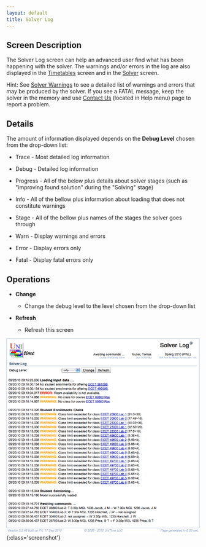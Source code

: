 ```yaml
---
layout: default
title: Solver Log
---
```



## Screen Description


 The Solver Log screen can help an advanced user find what has been happening with the solver. The warnings and/or errors in the log are also displayed in the [Timetables](timetables) screen and in the [Solver](solver) screen.


 Hint: See [Solver Warnings](solver-warnings) to see a detailed list of warnings and errors that may be produced by the solver. If you see a FATAL message, keep the solver in the memory and use [Contact Us](contact-us) (located in Help menu) page to report a problem.

## Details


 The amount of information displayed depends on the **Debug Level** chosen from the drop-down list:

* Trace - Most detailed log information

* Debug - Detailed log information

* Progress - All of the below plus details about solver stages (such as "improving found solution" during the "Solving" stage)

* Info - All of the bellow plus information about loading that does not constitute warnings

* Stage - All of the bellow plus names of the stages the solver goes through

* Warn - Display warnings and errors

* Error - Display errors only

* Fatal - Display fatal errors only

## Operations

* **Change**
	* Change the debug level to the level chosen from the drop-down list

* **Refresh**
	* Refresh this screen


![Solver Log](images/solver-log-1.png){:class='screenshot'}
